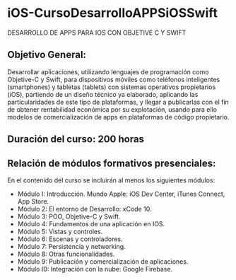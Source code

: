 # iOS-CursoDesarrolloAPPSiOSSwift
DESARROLLO DE APPS PARA IOS CON OBJETIVE C Y SWIFT

## Objetivo General:

Desarrollar aplicaciones, utilizando lenguajes de programación como Objetive-C y Swift, para dispositivos móviles como teléfonos inteligentes (smartphones) y tabletas (tablets) con sistemas operativos propietarios (iOS), partiendo de un diseño técnico ya elaborado, aplicando las particularidades de este tipo de plataformas, y llegar a publicarlas con el fin de obtener rentabilidad económica por su explotación, usando para ello modelos de comercialización de apps en plataformas de código propietario.

## Duración del curso: 200 horas

## Relación de módulos formativos presenciales:

En el contenido del curso se incluirán al menos los siguientes módulos:

* Módulo I: Introducción. Mundo Apple: iOS Dev Center, iTunes Connect, App Store.
* Módulo 2: El entorno de Desarrollo: xCode 10.
* Módulo 3: POO, Objetive-C y Swift.
* Módulo 4: Fundamentos de una aplicación en IOS.
* Módulo 5: Vistas y controles.
* Módulo 6: Escenas y controladores.
* Módulo 7: Persistencia y networking.
* Módulo 8: Otras funcionalidades.
* Módulo 9: Publicación y comercialización de aplicaciones.
* Módulo I0: Integración con la nube: Google Firebase.
